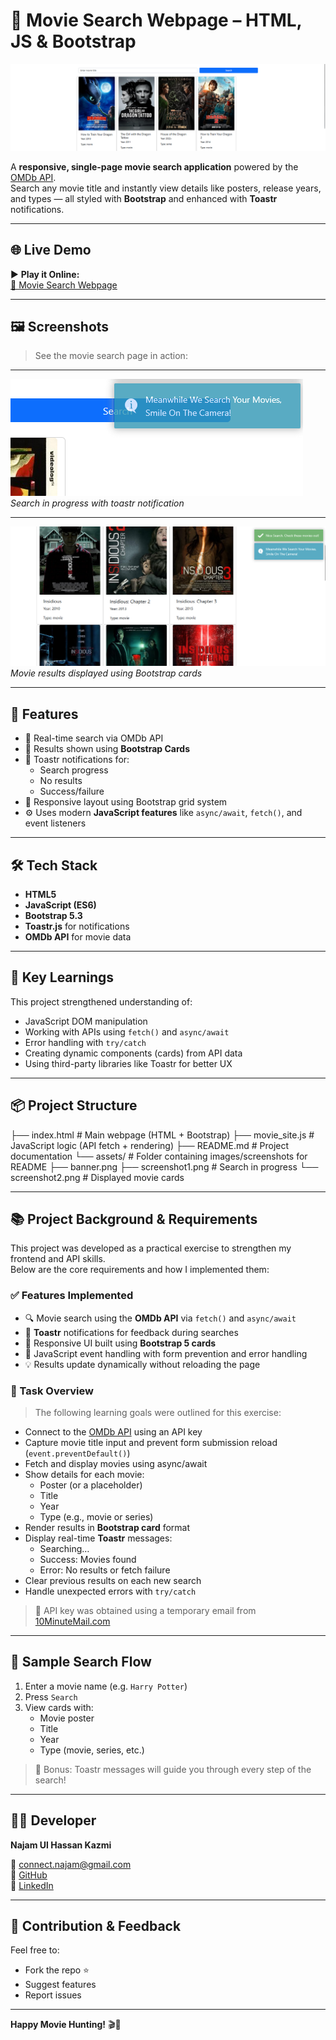 # 🎥 Movie Search Webpage – HTML, JS & Bootstrap

![Movie Search Banner](assets/banner.png)

A **responsive, single-page movie search application** powered by the [OMDb API](https://www.omdbapi.com/).  
Search any movie title and instantly view details like posters, release years, and types — all styled with **Bootstrap** and enhanced with **Toastr** notifications.

---

## 🌐 Live Demo

▶️ **Play it Online:**  
[🔗 Movie Search Webpage](https://najam-hassan-kazmi.github.io/Movie-Search-Webpage/)

---


## 🖼️ Screenshots

> See the movie search page in action:

---

![Search in Progress](assets/screenshot1.png)  
*Search in progress with toastr notification*

---

![Displayed Movie Cards](assets/screenshot2.png)  
*Movie results displayed using Bootstrap cards*


---

## 🧩 Features

- 🔎 Real-time search via OMDb API  
- 🎴 Results shown using **Bootstrap Cards**  
- 🚨 Toastr notifications for:
  - Search progress
  - No results
  - Success/failure
- 🚀 Responsive layout using Bootstrap grid system  
- ⚙️ Uses modern **JavaScript features** like `async/await`, `fetch()`, and event listeners

---

## 🛠️ Tech Stack

- **HTML5**  
- **JavaScript (ES6)**  
- **Bootstrap 5.3**  
- **Toastr.js** for notifications  
- **OMDb API** for movie data

---

## 🧠 Key Learnings

This project strengthened understanding of:
- JavaScript DOM manipulation
- Working with APIs using `fetch()` and `async/await`
- Error handling with `try/catch`
- Creating dynamic components (cards) from API data
- Using third-party libraries like Toastr for better UX

---

## 📦 Project Structure

├── index.html              # Main webpage (HTML + Bootstrap)
├── movie_site.js           # JavaScript logic (API fetch + rendering)
├── README.md               # Project documentation
└── assets/                 # Folder containing images/screenshots for README
    ├── banner.png
    ├── screenshot1.png     # Search in progress
    └── screenshot2.png     # Displayed movie cards

---


## 📚 Project Background & Requirements

This project was developed as a practical exercise to strengthen my frontend and API skills.  
Below are the core requirements and how I implemented them:

### ✅ Features Implemented

- 🔍 Movie search using the **OMDb API** via `fetch()` and `async/await`
- 💬 **Toastr** notifications for feedback during searches
- 🎴 Responsive UI built using **Bootstrap 5 cards**
- 🧠 JavaScript event handling with form prevention and error handling
- 💡 Results update dynamically without reloading the page

### 🧪 Task Overview

> The following learning goals were outlined for this exercise:

- Connect to the [OMDb API](https://www.omdbapi.com/) using an API key
- Capture movie title input and prevent form submission reload (`event.preventDefault()`)
- Fetch and display movies using async/await
- Show details for each movie:
  - Poster (or a placeholder)
  - Title
  - Year
  - Type (e.g., movie or series)
- Render results in **Bootstrap card** format
- Display real-time **Toastr** messages:
  - Searching…
  - Success: Movies found
  - Error: No results or fetch failure
- Clear previous results on each new search
- Handle unexpected errors with `try/catch`

> 📎 API key was obtained using a temporary email from [10MinuteMail.com](https://10minutemail.com)

---


## 🧪 Sample Search Flow

1. Enter a movie name (e.g. `Harry Potter`)
2. Press `Search`
3. View cards with:
   - Movie poster
   - Title
   - Year
   - Type (movie, series, etc.)

> 🎉 Bonus: Toastr messages will guide you through every step of the search!

---

## 🧙‍♂️ Developer

**Najam Ul Hassan Kazmi**

📧 [connect.najam@gmail.com](mailto:connect.najam@gmail.com)  
🔗 [GitHub](https://github.com/Najam-Hassan-Kazmi)  
🔗 [LinkedIn](https://linkedin.com/in/najam-ul-hassan-indie-web-developer)

---

## 🙌 Contribution & Feedback

Feel free to:
- Fork the repo ⭐  
- Suggest features  
- Report issues  

---

**Happy Movie Hunting!** 🎬🍿
